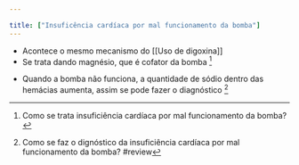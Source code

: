 ```yaml
---

title: ["Insuficência cardíaca por mal funcionamento da bomba"]
---
```

+ Acontece o mesmo mecanismo do [[Uso de digoxina]]
+ Se trata dando magnésio, que é cofator da bomba [^706893]

[^706893]: Como se trata  insuficiência cardíaca por mal funcionamento da bomba?

+ Quando a bomba não funciona, a quantidade de sódio dentro das hemácias aumenta, assim se pode fazer o diagnóstico [^747929]

[^747929]: Como se faz o dignóstico da insuficiência cardíaca por mal funcionamento da bomba?
#review 
